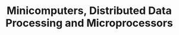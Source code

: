 ---
chapter: 07
title: "Minicomputers, Distributed Data Processing and Microprocessors"
order: 33
---